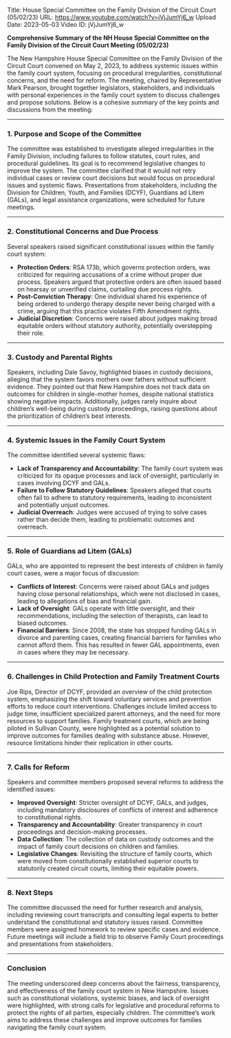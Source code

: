 Title: House Special Committee on the Family Division of the Circuit Court (05/02/23)
URL: https://www.youtube.com/watch?v=jVjJumYj6_w
Upload Date: 2023-05-03
Video ID: jVjJumYj6_w

**Comprehensive Summary of the NH House Special Committee on the Family Division of the Circuit Court Meeting (05/02/23)**

The New Hampshire House Special Committee on the Family Division of the Circuit Court convened on May 2, 2023, to address systemic issues within the family court system, focusing on procedural irregularities, constitutional concerns, and the need for reform. The meeting, chaired by Representative Mark Pearson, brought together legislators, stakeholders, and individuals with personal experiences in the family court system to discuss challenges and propose solutions. Below is a cohesive summary of the key points and discussions from the meeting:

---

### **1. Purpose and Scope of the Committee**
The committee was established to investigate alleged irregularities in the Family Division, including failures to follow statutes, court rules, and procedural guidelines. Its goal is to recommend legislative changes to improve the system. The committee clarified that it would not retry individual cases or review court decisions but would focus on procedural issues and systemic flaws. Presentations from stakeholders, including the Division for Children, Youth, and Families (DCYF), Guardians ad Litem (GALs), and legal assistance organizations, were scheduled for future meetings.

---

### **2. Constitutional Concerns and Due Process**
Several speakers raised significant constitutional issues within the family court system:
- **Protection Orders**: RSA 173b, which governs protection orders, was criticized for requiring accusations of a crime without proper due process. Speakers argued that protective orders are often issued based on hearsay or unverified claims, curtailing due process rights.
- **Post-Conviction Therapy**: One individual shared his experience of being ordered to undergo therapy despite never being charged with a crime, arguing that this practice violates Fifth Amendment rights.
- **Judicial Discretion**: Concerns were raised about judges making broad equitable orders without statutory authority, potentially overstepping their role.

---

### **3. Custody and Parental Rights**
Speakers, including Dale Savoy, highlighted biases in custody decisions, alleging that the system favors mothers over fathers without sufficient evidence. They pointed out that New Hampshire does not track data on outcomes for children in single-mother homes, despite national statistics showing negative impacts. Additionally, judges rarely inquire about children’s well-being during custody proceedings, raising questions about the prioritization of children’s best interests.

---

### **4. Systemic Issues in the Family Court System**
The committee identified several systemic flaws:
- **Lack of Transparency and Accountability**: The family court system was criticized for its opaque processes and lack of oversight, particularly in cases involving DCYF and GALs.
- **Failure to Follow Statutory Guidelines**: Speakers alleged that courts often fail to adhere to statutory requirements, leading to inconsistent and potentially unjust outcomes.
- **Judicial Overreach**: Judges were accused of trying to solve cases rather than decide them, leading to problematic outcomes and overreach.

---

### **5. Role of Guardians ad Litem (GALs)**
GALs, who are appointed to represent the best interests of children in family court cases, were a major focus of discussion:
- **Conflicts of Interest**: Concerns were raised about GALs and judges having close personal relationships, which were not disclosed in cases, leading to allegations of bias and financial gain.
- **Lack of Oversight**: GALs operate with little oversight, and their recommendations, including the selection of therapists, can lead to biased outcomes.
- **Financial Barriers**: Since 2008, the state has stopped funding GALs in divorce and parenting cases, creating financial barriers for families who cannot afford them. This has resulted in fewer GAL appointments, even in cases where they may be necessary.

---

### **6. Challenges in Child Protection and Family Treatment Courts**
Joe Rips, Director of DCYF, provided an overview of the child protection system, emphasizing the shift toward voluntary services and prevention efforts to reduce court interventions. Challenges include limited access to judge time, insufficient specialized parent attorneys, and the need for more resources to support families. Family treatment courts, which are being piloted in Sullivan County, were highlighted as a potential solution to improve outcomes for families dealing with substance abuse. However, resource limitations hinder their replication in other courts.

---

### **7. Calls for Reform**
Speakers and committee members proposed several reforms to address the identified issues:
- **Improved Oversight**: Stricter oversight of DCYF, GALs, and judges, including mandatory disclosures of conflicts of interest and adherence to constitutional rights.
- **Transparency and Accountability**: Greater transparency in court proceedings and decision-making processes.
- **Data Collection**: The collection of data on custody outcomes and the impact of family court decisions on children and families.
- **Legislative Changes**: Revisiting the structure of family courts, which were moved from constitutionally established superior courts to statutorily created circuit courts, limiting their equitable powers.

---

### **8. Next Steps**
The committee discussed the need for further research and analysis, including reviewing court transcripts and consulting legal experts to better understand the constitutional and statutory issues raised. Committee members were assigned homework to review specific cases and evidence. Future meetings will include a field trip to observe Family Court proceedings and presentations from stakeholders.

---

### **Conclusion**
The meeting underscored deep concerns about the fairness, transparency, and effectiveness of the family court system in New Hampshire. Issues such as constitutional violations, systemic biases, and lack of oversight were highlighted, with strong calls for legislative and procedural reforms to protect the rights of all parties, especially children. The committee’s work aims to address these challenges and improve outcomes for families navigating the family court system.